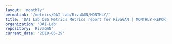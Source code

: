 ```yaml
---
layout: 'monthly'
permalink: '/metrics/DAI-Lab/RivaGAN/MONTHLY/'
title: 'DAI Lab OSS Metrics Metrics report for RivaGAN | MONTHLY-REPORT-2019-05-29'
organization: 'DAI-Lab'
repository: 'RivaGAN'
current_date: '2019-05-29'
---
```

